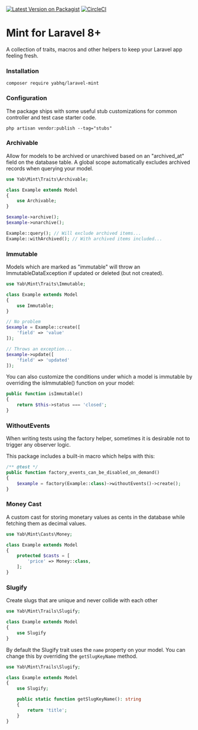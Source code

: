 [![Latest Version on Packagist](https://img.shields.io/packagist/v/yabhq/laravel-mint.svg?style=flat-square)](https://packagist.org/packages/yabhq/laravel-mint)
[![CircleCI](https://img.shields.io/circleci/project/github/yabhq/laravel-mint/master.svg)](https://circleci.com/gh/yabhq/mint)

# Mint for Laravel 8+

A collection of traits, macros and other helpers to keep your Laravel app feeling fresh.

### Installation

```
composer require yabhq/laravel-mint
```

### Configuration

The package ships with some useful stub customizations for common controller and test case starter code.

```
php artisan vendor:publish --tag="stubs"
```
### Archivable

Allow for models to be archived or unarchived based on an "archived_at" field on the database table. A global scope automatically excludes archived records when querying your model.

```php
use Yab\Mint\Traits\Archivable;

class Example extends Model
{
    use Archivable;
}
```

```php
$example->archive();
$example->unarchive();

Example::query(); // Will exclude archived items...
Example::withArchived(); // With archived items included...
```

### Immutable

Models which are marked as "immutable" will throw an ImmutableDataException if updated or deleted (but not created).

```php
use Yab\Mint\Traits\Immutable;

class Example extends Model
{
    use Immutable;
}
```

```php
// No problem
$example = Example::create([
    'field' => 'value'
]);

// Throws an exception...
$example->update([
    'field' => 'updated'
]);
```

You can also customize the conditions under which a model is immutable by overriding the isImmutable() function on your model:

```php
public function isImmutable()
{
    return $this->status === 'closed';
}
```

### WithoutEvents

When writing tests using the factory helper, sometimes it is desirable not to trigger any observer logic.

This package includes a built-in macro which helps with this:

```php
/** @test */
public function factory_events_can_be_disabled_on_demand()
{
    $example = factory(Example::class)->withoutEvents()->create();
}
```

### Money Cast

A custom cast for storing monetary values as cents in the database while fetching them as decimal values.

```php
use Yab\Mint\Casts\Money;

class Example extends Model
{
    protected $casts = [
        'price' => Money::class,
    ];
}
```

### Slugify

Create slugs that are unique and never collide with each other

```php
use Yab\Mint\Trails\Slugify;

class Example extends Model
{
    use Slugify
}
```

By default the Slugify trait uses the `name` property on your model. You can change this
by overriding the `getSlugKeyName` method.

```php
use Yab\Mint\Trails\Slugify;

class Example extends Model
{
    use Slugify;

    public static function getSlugKeyName(): string
    {
        return 'title';
    }
}
```
